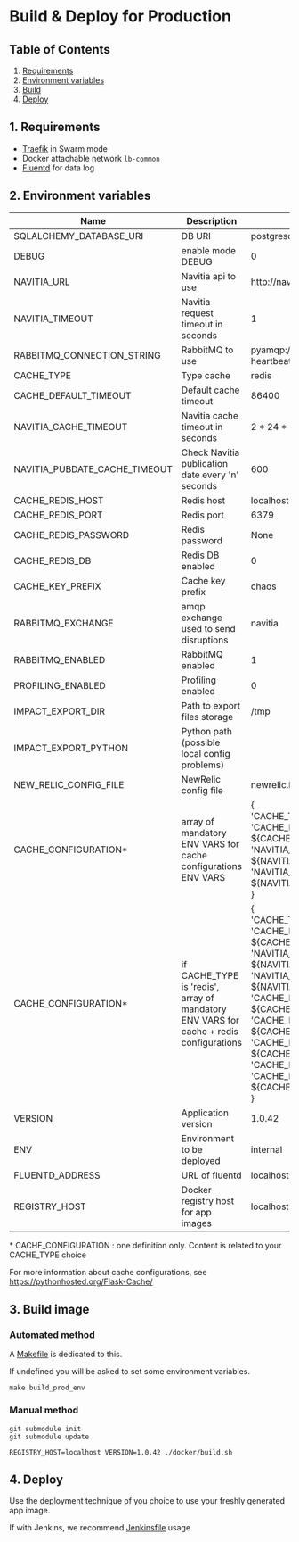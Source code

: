 # Build & Deploy for Production

## Table of Contents
1. [Requirements](#1-requirements)
2. [Environment variables](#2-environment-variables)
3. [Build](#3-build-image)
4. [Deploy](#4-deploy)


## 1. Requirements

- [Traefik](https://docs.traefik.io/) in Swarm mode
- Docker attachable network `lb-common`
- [Fluentd](https://docs.fluentd.org/) for data log


## 2. Environment variables

| Name | Description | Example value |
| --- |--- | --- |
| SQLALCHEMY_DATABASE_URI | DB URI | postgresql://navitia:navitia@localhost/chaos |
| DEBUG | enable mode DEBUG | 0 |
| NAVITIA_URL | Navitia api to use | http://navitia2-ws.ctp.dev.canaltp.fr |
| NAVITIA_TIMEOUT | Navitia request timeout in seconds | 1 |
| RABBITMQ_CONNECTION_STRING | RabbitMQ to use | pyamqp://guest:guest@localhost:5672//?heartbeat=60 |
| CACHE_TYPE | Type cache | redis |
| CACHE_DEFAULT_TIMEOUT | Default cache timeout | 86400 |
| NAVITIA_CACHE_TIMEOUT | Navitia cache timeout in seconds | 2 * 24 * 3600 |
| NAVITIA_PUBDATE_CACHE_TIMEOUT | Check Navitia publication date every 'n' seconds | 600 |
| CACHE_REDIS_HOST | Redis host | localhost |
| CACHE_REDIS_PORT | Redis port | 6379 |
| CACHE_REDIS_PASSWORD | Redis password | None |
| CACHE_REDIS_DB | Redis DB enabled  | 0 |
| CACHE_KEY_PREFIX | Cache key prefix | chaos |
| RABBITMQ_EXCHANGE | amqp exchange used to send disruptions | navitia |
| RABBITMQ_ENABLED | RabbitMQ enabled | 1 |
| PROFILING_ENABLED | Profiling enabled | 0 |
| IMPACT_EXPORT_DIR | Path to export files storage | /tmp |
| IMPACT_EXPORT_PYTHON | Python path (possible local config problems) |  |
| NEW_RELIC_CONFIG_FILE | NewRelic config file | newrelic.ini |
| CACHE_CONFIGURATION* | array of mandatory ENV VARS for cache configurations ENV VARS | { <br>'CACHE_TYPE': 'redis', <br>'CACHE_DEFAULT_TIMEOUT': ${CACHE_DEFAULT_TIMEOUT}, <br>'NAVITIA_CACHE_TIMEOUT': ${NAVITIA_CACHE_TIMEOUT}, <br>'NAVITIA_PUBDATE_CACHE_TIMEOUT': ${NAVITIA_PUBDATE_CACHE_TIMEOUT} <br>} |
| CACHE_CONFIGURATION* | if CACHE_TYPE is 'redis', array of mandatory ENV VARS for cache + redis configurations | { <br>'CACHE_TYPE': 'redis', <br>'CACHE_DEFAULT_TIMEOUT': ${CACHE_DEFAULT_TIMEOUT}, <br>'NAVITIA_CACHE_TIMEOUT': ${NAVITIA_CACHE_TIMEOUT}, <br>'NAVITIA_PUBDATE_CACHE_TIMEOUT': ${NAVITIA_PUBDATE_CACHE_TIMEOUT}, <br>'CACHE_REDIS_HOST' : ${CACHE_REDIS_HOST}, <br> 'CACHE_REDIS_PORT' : ${CACHE_REDIS_PORT}, <br>'CACHE_REDIS_PASSWORD' : ${CACHE_REDIS_PASSWORD}, <br>'CACHE_REDIS_DB' : ${CACHE_REDIS_DB}, <br>'CACHE_KEY_PREFIX' : ${CACHE_KEY_PREFIX} <br>} |
| VERSION | Application version | 1.0.42 |
| ENV | Environment to be deployed | internal |
| FLUENTD_ADDRESS | URL of fluentd | localhost:24224 |
| REGISTRY_HOST | Docker registry host for app images | localhost |

\* CACHE_CONFIGURATION : one definition only. Content is related to your CACHE_TYPE choice

For more information about cache configurations, see https://pythonhosted.org/Flask-Cache/

## 3. Build image

### Automated method

A [Makefile](../Makefile) is dedicated to this.

If undefined you will be asked to set some environment variables.

    make build_prod_env

### Manual method

    git submodule init
    git submodule update
    
    REGISTRY_HOST=localhost VERSION=1.0.42 ./docker/build.sh



## 4. Deploy

Use the deployment technique of you choice to use your freshly generated app image.

If with Jenkins, we recommend [Jenkinsfile](https://www.jenkins.io/doc/book/pipeline/jenkinsfile/) usage.